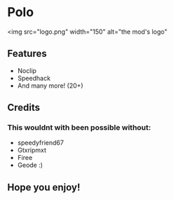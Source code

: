 # Polo

<img src="logo.png" width="150" alt="the mod's logo"
## Features
- Noclip
- Speedhack
- And many more! (20+)

## Credits

### This wouldnt with been possible without:

- speedyfriend67
- Gtxripmxt
- Firee
- Geode :)

## Hope you enjoy!
